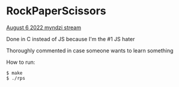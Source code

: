 # RockPaperScissors
[August 6 2022 myndzi stream](https://www.twitch.tv/videos/1554445137)

Done in C instead of JS because I'm the #1 JS hater

Thoroughly commented in case someone wants to learn something

How to run:
```
$ make
$ ./rps
```

